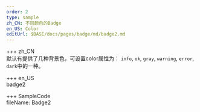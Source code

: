 ```yaml
---   
order: 2  
type: sample  
zh_CN: 不同颜色的Badge
en_US: Color
editUrl: $BASE/docs/pages/badge/md/badge2.md
---      
```


+++ zh_CN   
 默认有提供了几种背景色，可设置color属性为： <Code>info</Code>, <Code>ok</Code>, <Code>gray</Code>, 
<Code>warning</Code>, <Code>error</Code>, <Code>dark</Code>中的一种。


+++ en_US   
badge2

+++ SampleCode  
fileName: Badge2
